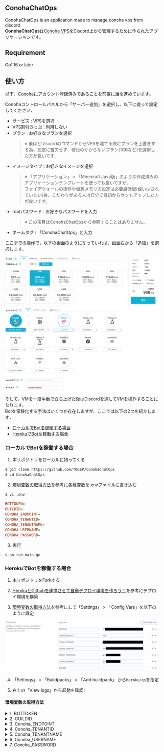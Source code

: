 ## ConohaChatOps
ConohaChatOps is an application made to manage conoha vps from discord.  
**ConohaChatOps**は[Conoha VPS](ttps://www.conoha.jp/)をDiscord上から管理するために作られたアプリケーションです。

## Requirement
Go1.16 or later

## 使い方
以下、[Conoha](https://www.conoha.jp/)にアカウント登録済みであることを前提に話を進めています。

Conohaコントロールパネルから「サーバー追加」を選択し、以下に従って設定してください．
* サービス : VPSを選択
* VPS割引きっぷ : 利用しない
* プラン : お好きなプランを選択
  > ※ 後ほどDiscordのコマンドからVPSを建てる際にプランを上書きする為、設定に苦労せず、値段のかからないプラン(1GBなど)を選択した方が良いです．
* イメージタイプ : お好きなイメージを選択
  > ※ 「アプリケーション」 > 「Minecraft Java版」のような作成済みのアプリケーションテンプレートを使っても良いですが、  
  > ファイアウォールの操作や仮想メモリの設定は必要最低限(或いはされていない)為、こだわりがある人は自分で最初からセットアップした方が良いです。
* rootパスワード : お好きなパスワードを入力
  > ※ この項目はConohaChatOpsから参照することはありません。
* ネームタグ : 「ConohaChatOps」と入力

ここまでの操作で，以下の画面のようになっていれば、画面右から「追加」を選択します。

![Conoha-VPSSettings.png](docs/img/Conoha-VPSSettings.png)

そして，VMを一度手動で立ち上げた後はDiscordを通してVMを操作することになります。  
Botを常駐化する手法はいくつか存在しますが、ここでは以下の2つを紹介します．
* [ローカルでBotを稼働する場合](#ローカルでBotを稼働する場合)
* [HerokuでBotを稼働する場合](#HerokuでBotを稼働する場合)

### ローカルでBotを稼働する場合
1. 本リポジトリをローカルに持ってくる
```sh
$ git clone https://github.com/TOGEP/ConohaChatOps
$ cd ConohaChatOps
```

2. [環境変数の取得方法](#環境変数の取得方法)を参考に各種変数を.envファイルに書き込む

```sh
$ vi .env
```

```ini
BOTTOKEN=
GUILDID=
CONOHA_ENDPOINT=
CONOHA_TENANTID=
CONOHA_TENANTNAME=
CONOHA_USERNAME=
CONOHA_PASSWORD=
```

3. 実行
```sh
$ go run main.go
```

### HerokuでBotを稼働する場合
1. 本リポジトリをForkする

2. [HerokuとGithubを連携させて自動デプロイ環境を作ろう！](https://j-hack.gitbooks.io/deploy-meteor-app-to-heroku/content/step4.html)を参考にデプロイ環境を構築

3. [環境変数の取得方法](#環境変数の取得方法)を参考にして「Settings」 > 「Config Vars」を以下のように設定

![Heroku-SettingsConfigVars](docs/img/Heroku-SettingsConfigVars.png)

4. 「Settings」 > 「Buildpacks」 > 「Add buildpack」 から`heroku/go`を指定

5. 右上の「View logs」から起動を確認!

#### 環境変数の取得方法

<details>
<summary>1. BOTTOKEN</summary>
  
[Discord Developer Portalを参考に](https://discord.com/developers/docs/getting-started)アプリケーションを作成後、左メニューの 「Bot」 > TOKENをコピーで取得
</details>

<details>
<summary>2. GUILDID</summary>
  
特定のサーバのみで稼働させたい場合にのみ指定するオプション項目です。  
[discordのサポートページを参考に](https://support.discord.com/hc/ja/articles/206346498)デベロッパモードを有効化後、Botを稼働させたいサーバーを右クリック >「IDをコピー」 で取得
</details>

<details>
<summary>3. Conoha_ENDPOINT</summary>
  
左メニューの「API」を選択

![Get-ConohaEndpoint1](docs/img/Get-ConohaEndpoint1.png)

「エンドポイント」をクリックして表示されるURLからエンドポイントのリージョンを取得

![Get-ConohaEndpoint2](docs/img/Get-ConohaEndpoint2.png)
</details>

<details>
<summary>4. Conoha_TENANTID</summary>
  
「API」画面内の「テナント情報」をクリックしてテナントIDを取得

![Get-ConohaTenantID](docs/img/Get-ConohaTenantID.png)
</details>

<details>
<summary>5. Conoha_TENANTNAME</summary>
  
「API」画面内の「テナント情報」をクリックしてテナント名を取得

![Get-ConohaTenantName](docs/img/Get-ConohaTenantName.png)
</details>

<details>
<summary>6. Conoha_USERNAME</summary>
  
[Conohaの利用ガイドを参考に](https://support.conoha.jp/v/addapiuser/)APIユーザを追加後、ユーザ名を取得

![Get-ConohaAPIUserName](docs/img/Get-ConohaAPIUserName.png)
</details>

<details>
<summary>7. Conoha_PASSWORD</summary>
  
6の作業で作成したAPIユーザのパスワードを取得
</details>
